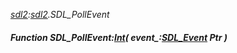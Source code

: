 _[sdl2](../../modules/sdl2/sdl2-module.md):[sdl2](../../modules/sdl2/sdl2-module.md).SDL\_PollEvent_
##### Function SDL\_PollEvent:[Int](../../modules/wonkey/wonkey-types-int.md)( event_:[SDL_Event](../../modules/sdl2/sdl2-sdl_event.md) Ptr )
